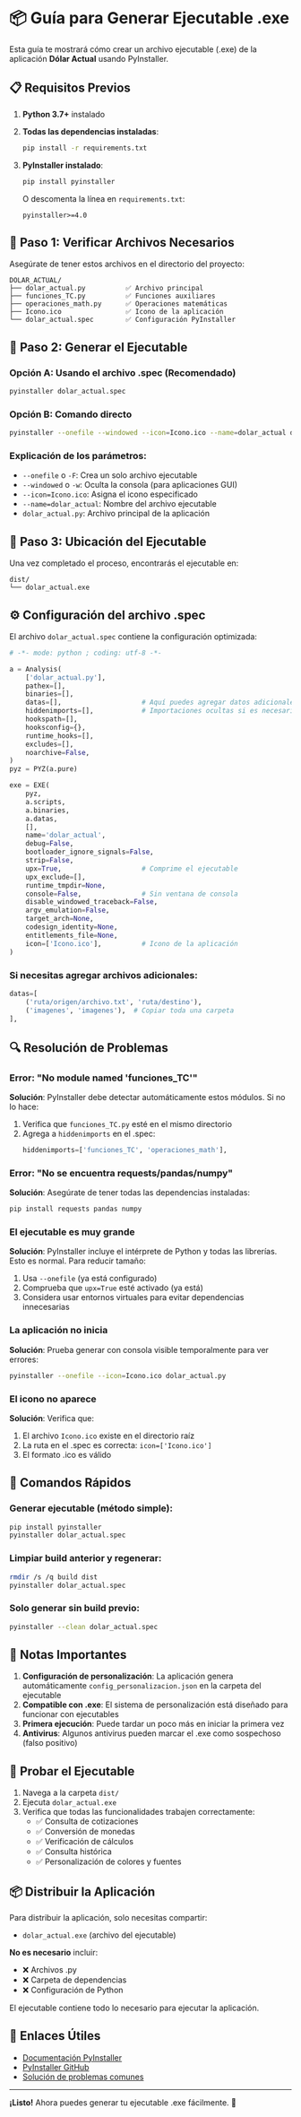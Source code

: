 # 📦 Guía para Generar Ejecutable .exe

Esta guía te mostrará cómo crear un archivo ejecutable (.exe) de la aplicación **Dólar Actual** usando PyInstaller.

## 📋 Requisitos Previos

1. **Python 3.7+** instalado
2. **Todas las dependencias instaladas**:
   ```bash
   pip install -r requirements.txt
   ```

3. **PyInstaller instalado**:
   ```bash
   pip install pyinstaller
   ```
   O descomenta la línea en `requirements.txt`:
   ```
   pyinstaller>=4.0
   ```

## 🚀 Paso 1: Verificar Archivos Necesarios

Asegúrate de tener estos archivos en el directorio del proyecto:

```
DOLAR_ACTUAL/
├── dolar_actual.py          ✅ Archivo principal
├── funciones_TC.py          ✅ Funciones auxiliares
├── operaciones_math.py      ✅ Operaciones matemáticas
├── Icono.ico                ✅ Icono de la aplicación
└── dolar_actual.spec        ✅ Configuración PyInstaller
```

## 🔧 Paso 2: Generar el Ejecutable

### Opción A: Usando el archivo .spec (Recomendado)

```bash
pyinstaller dolar_actual.spec
```

### Opción B: Comando directo

```bash
pyinstaller --onefile --windowed --icon=Icono.ico --name=dolar_actual dolar_actual.py
```

### Explicación de los parámetros:

- `--onefile` o `-F`: Crea un solo archivo ejecutable
- `--windowed` o `-w`: Oculta la consola (para aplicaciones GUI)
- `--icon=Icono.ico`: Asigna el icono especificado
- `--name=dolar_actual`: Nombre del archivo ejecutable
- `dolar_actual.py`: Archivo principal de la aplicación

## 📁 Paso 3: Ubicación del Ejecutable

Una vez completado el proceso, encontrarás el ejecutable en:

```
dist/
└── dolar_actual.exe
```

## ⚙️ Configuración del archivo .spec

El archivo `dolar_actual.spec` contiene la configuración optimizada:

```python
# -*- mode: python ; coding: utf-8 -*-

a = Analysis(
    ['dolar_actual.py'],
    pathex=[],
    binaries=[],
    datas=[],                    # Aquí puedes agregar datos adicionales
    hiddenimports=[],            # Importaciones ocultas si es necesario
    hookspath=[],
    hooksconfig={},
    runtime_hooks=[],
    excludes=[],
    noarchive=False,
)
pyz = PYZ(a.pure)

exe = EXE(
    pyz,
    a.scripts,
    a.binaries,
    a.datas,
    [],
    name='dolar_actual',
    debug=False,
    bootloader_ignore_signals=False,
    strip=False,
    upx=True,                    # Comprime el ejecutable
    upx_exclude=[],
    runtime_tmpdir=None,
    console=False,               # Sin ventana de consola
    disable_windowed_traceback=False,
    argv_emulation=False,
    target_arch=None,
    codesign_identity=None,
    entitlements_file=None,
    icon=['Icono.ico'],          # Icono de la aplicación
)
```

### Si necesitas agregar archivos adicionales:

```python
datas=[
    ('ruta/origen/archivo.txt', 'ruta/destino'),
    ('imagenes', 'imagenes'),  # Copiar toda una carpeta
],
```

## 🔍 Resolución de Problemas

### Error: "No module named 'funciones_TC'"

**Solución**: PyInstaller debe detectar automáticamente estos módulos. Si no lo hace:
1. Verifica que `funciones_TC.py` esté en el mismo directorio
2. Agrega a `hiddenimports` en el .spec:
   ```python
   hiddenimports=['funciones_TC', 'operaciones_math'],
   ```

### Error: "No se encuentra requests/pandas/numpy"

**Solución**: Asegúrate de tener todas las dependencias instaladas:
```bash
pip install requests pandas numpy
```

### El ejecutable es muy grande

**Solución**: PyInstaller incluye el intérprete de Python y todas las librerías. Esto es normal. Para reducir tamaño:
1. Usa `--onefile` (ya está configurado)
2. Comprueba que `upx=True` esté activado (ya está)
3. Considera usar entornos virtuales para evitar dependencias innecesarias

### La aplicación no inicia

**Solución**: Prueba generar con consola visible temporalmente para ver errores:
```bash
pyinstaller --onefile --icon=Icono.ico dolar_actual.py
```

### El icono no aparece

**Solución**: Verifica que:
1. El archivo `Icono.ico` existe en el directorio raíz
2. La ruta en el .spec es correcta: `icon=['Icono.ico']`
3. El formato .ico es válido

## 🎯 Comandos Rápidos

### Generar ejecutable (método simple):
```bash
pip install pyinstaller
pyinstaller dolar_actual.spec
```

### Limpiar build anterior y regenerar:
```bash
rmdir /s /q build dist
pyinstaller dolar_actual.spec
```

### Solo generar sin build previo:
```bash
pyinstaller --clean dolar_actual.spec
```

## 📝 Notas Importantes

1. **Configuración de personalización**: La aplicación genera automáticamente `config_personalizacion.json` en la carpeta del ejecutable
2. **Compatible con .exe**: El sistema de personalización está diseñado para funcionar con ejecutables
3. **Primera ejecución**: Puede tardar un poco más en iniciar la primera vez
4. **Antivirus**: Algunos antivirus pueden marcar el .exe como sospechoso (falso positivo)

## 🧪 Probar el Ejecutable

1. Navega a la carpeta `dist/`
2. Ejecuta `dolar_actual.exe`
3. Verifica que todas las funcionalidades trabajen correctamente:
   - ✅ Consulta de cotizaciones
   - ✅ Conversión de monedas
   - ✅ Verificación de cálculos
   - ✅ Consulta histórica
   - ✅ Personalización de colores y fuentes

## 📦 Distribuir la Aplicación

Para distribuir la aplicación, solo necesitas compartir:
- `dolar_actual.exe` (archivo del ejecutable)

**No es necesario** incluir:
- ❌ Archivos .py
- ❌ Carpeta de dependencias
- ❌ Configuración de Python

El ejecutable contiene todo lo necesario para ejecutar la aplicación.

## 🔗 Enlaces Útiles

- [Documentación PyInstaller](https://pyinstaller.readthedocs.io/)
- [PyInstaller GitHub](https://github.com/pyinstaller/pyinstaller)
- [Solución de problemas comunes](https://pyinstaller.readthedocs.io/en/stable/when-things-go-wrong.html)

---

**¡Listo!** Ahora puedes generar tu ejecutable .exe fácilmente. 🎉

